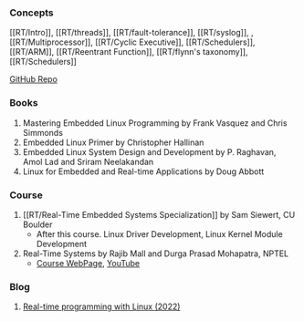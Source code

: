 
### Concepts

[[RT/Intro]], [[RT/threads]], [[RT/fault-tolerance]], [[RT/syslog]], , [[RT/Multiprocessor]], [[RT/Cyclic Executive]], [[RT/Schedulers]], [[RT/ARM]], [[RT/Reentrant Function]], [[RT/flynn's taxonomy]], [[RT/Schedulers]]


[GitHub Repo](https://github.com/ajaygunalan/rtos)



### Books

1. Mastering Embedded Linux Programming by Frank Vasquez and Chris Simmonds
2. Embedded Linux Primer by Christopher Hallinan
3. Embedded Linux System Design and Development by P. Raghavan,  Amol Lad and Sriram Neelakandan
4. Linux for Embedded and Real-time Applications by Doug Abbott

### Course

1. [[RT/Real-Time Embedded Systems Specialization]] by Sam Siewert, CU Boulder
	 - After this course. Linux Driver Development, Linux Kernel Module Development
1.  Real-Time Systems by Rajib Mall and Durga Prasad Mohapatra, NPTEL
	- [Course WebPage](https://nptel.ac.in/courses/106105229), [YouTube](https://www.youtube.com/playlist?list=PL-dIBMwXD0RU02jhjGU6eoWvdM-31LPqM)

### Blog

1.  [Real-time programming with Linux (2022)](https://shuhaowu.com/blogseries.html#rt-linux-programming)

